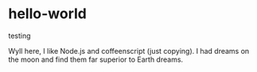 # hello-world
testing

Wyll here, I like Node.js and coffeenscript (just copying).
I had dreams on the moon and find them far superior to Earth dreams.
